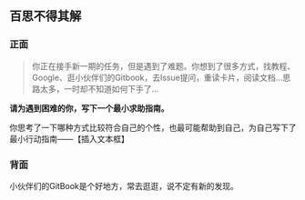 ## 百思不得其解

### 正面

> 你正在接手新一期的任务，但是遇到了难题。你想到了很多方式，找教程、Google、逛小伙伴们的Gitbook，去Issue提问，重读卡片，阅读文档...思路太多，一时却不知道如何下手了...

**请为遇到困难的你，写下一个最小求助指南。**  

你思考了一下哪种方式比较符合自己的个性，也最可能帮助到自己，为自己写下了最小行动指南——【插入文本框】

### 背面

小伙伴们的GitBook是个好地方，常去逛逛，说不定有新的发现。